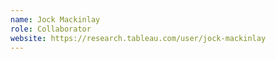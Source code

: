 ```yaml
---
name: Jock Mackinlay
role: Collaborator
website: https://research.tableau.com/user/jock-mackinlay
---
```

